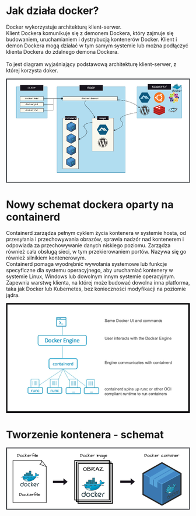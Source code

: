 <h1> Jak działa docker? </h1>

Docker wykorzystuje architekturę klient-serwer. <br>
Klient Dockera komunikuje się z demonem Dockera, który zajmuje się budowaniem, uruchamianiem i dystrybucją kontenerów Docker. Klient i demon Dockera mogą działać w tym samym systemie lub można podłączyć klienta Dockera do zdalnego demona Dockera.
<br>
<br> To jest diagram wyjaśniający podstawową architekturę klient-serwer, z której korzysta doker.

![Schemat](/grafiki/schemat_docker.png)

<h1>Nowy schemat dockera oparty na containerd</h1>
Containerd zarządza pełnym cyklem życia kontenera w systemie hosta, od przesyłania i przechowywania obrazów, sprawia nadzór nad kontenerem i odpowiada za przechowywanie danych niskiego poziomu. Zarządza również cała obsługą sieci, w tym przekierowaniem portów. Nazywa się go również silnikiem kontenerowym.
<br>
Containerd pomaga wyodrębnić wywołania systemowe lub funkcje specyficzne dla systemu operacyjnego, aby uruchamiać kontenery w systemie Linux, Windows lub dowolnym innym systemie operacyjnym. Zapewnia warstwę klienta, na której może budować dowolna inna platforma, taka jak Docker lub Kubernetes, bez konieczności modyfikacji na poziomie jądra.

![containerd](/grafiki/containerd.png)


<h1> Tworzenie kontenera - schemat </h1>

![schemat tworzenia kontenera](/grafiki/docker_build_schema.png)

